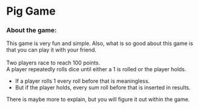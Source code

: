 # Pig Game

### About the game:

This game is very fun and simple. Also, what is so good about this game is that you can play it with your friend. <br> <br>
Two players race to reach 100 points. <br>
A player repeatedly rolls dice until either a 1 is rolled or the player holds. <br>
 * If a player rolls 1 every roll before that is meaningless.
 * But if the player holds, every sum roll before that is inserted in results. <br>

There is maybe more to explain, but you will figure it out within the game.
